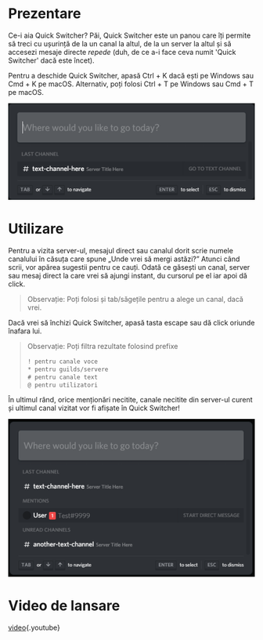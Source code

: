 <!-- TITLE: Quick Switcher -->
<!-- SUBTITLE: Cu puterea fulgerului, Quick Switcher este o nouă cale de accesa serverele tale favorite mai repede ca niciodată! -->

# Prezentare

Ce-i aia Quick Switcher? Păi, Quick Switcher este un panou care îți permite să treci cu ușurință de la un canal la altul, de la un server la altul și să accesezi mesaje directe *repede* (duh, de ce a-i face ceva numit 'Quick Switcher' dacă este încet).

Pentru a deschide Quick Switcher, apasă Ctrl + K dacă ești pe Windows sau Cmd + K pe macOS. Alternativ, poți folosi Ctrl + T pe Windows sau Cmd + T pe macOS.

![Qs 1](/uploads/quickswitcher/qs-1.png "Qs 1")

# Utilizare

Pentru a vizita server-ul, mesajul direct sau canalul dorit scrie numele canalului în căsuța care spune „Unde vrei să mergi astăzi?” Atunci când scrii, vor apărea sugestii pentru ce cauți. Odată ce găsești un canal, server sau mesaj direct la care vrei să ajungi instant, du cursorul pe el iar apoi dă click.

> Observație: Poți folosi și tab/săgețile pentru a alege un canal, dacă vrei.

Dacă vrei să închizi Quick Switcher, apasă tasta escape sau dă click oriunde înafara lui.

> Observație: Poți filtra rezultate folosind prefixe
>
> ```text
> ! pentru canale voce
> * pentru guilds/servere
> # pentru canale text
> @ pentru utilizatori
> ```

În ultimul rând, orice menționări necitite, canale necitite din server-ul curent și ultimul canal vizitat vor fi afișate în Quick Switcher!

![Qs 2](/uploads/quickswitcher/qs-2.png "Qs 2")

# Video de lansare

[video](https://www.youtube.com/watch?v=1vjulniffcA){.youtube}